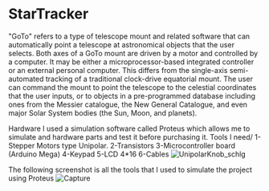 # StarTracker

"GoTo" refers to a type of telescope mount and related software that can automatically point a telescope at astronomical objects that the user selects.
Both axes of a GoTo mount are driven by a motor and controlled by a computer. 
It may be either a microprocessor-based integrated controller or an external personal computer.
This differs from the single-axis semi-automated tracking of a traditional clock-drive equatorial mount.
The user can command the mount to point the telescope to the celestial coordinates that the user inputs, 
or to objects in a pre-programmed database including ones from the Messier catalogue,
the New General Catalogue, and even major Solar System bodies (the Sun, Moon, and planets).


Hardware
I used a simulation software called Proteus which allows me to simulate and hardware parts and test it before purchasing it.
Tools I need/
1-Stepper Motors type Unipolar.
2-Transistors
3-Microcontroller board (Arduino Mega)
4-Keypad
5-LCD 4*16
6-Cables
![UnipolarKnob_schlg](https://user-images.githubusercontent.com/63317015/106121148-3a04a800-6125-11eb-833c-ea0e0b87f589.png)



The following screenshot is all the tools that I used to simulate the project using Proteus
![Capture](https://user-images.githubusercontent.com/63317015/106121370-7f28da00-6125-11eb-9830-90e76f027036.PNG)


